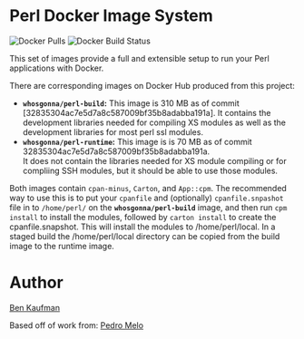 # Perl Docker Image System #

![Docker Pulls](https://img.shields.io/docker/pulls/melopt/perl-alt.svg)
![Docker Build Status](https://img.shields.io/github/issues/melo/docker-perl-alt.svg)

This set of images provide a full and extensible setup to run your Perl
applications with Docker.

There are corresponding images on Docker Hub produced from this project:
 
* **`whosgonna/perl-build`:** This image is 310 MB as of commit [32835304ac7e5d7a8c587009bf35b8adabba191a].  It contains
the development libraries needed for compiling XS modules as well as the development
libraries for most perl ssl modules.
* **`whosgonna/perl-runtime`:** This image is is 70 MB as of commit 32835304ac7e5d7a8c587009bf35b8adabba191a.  
It does not contain the libraries needed for XS module compiling or for compliing SSH modules, but it should
be able to use those modules.

Both images contain `cpan-minus`, `Carton`, and `App::cpm`.  The recommended way to use this is to put
your `cpanfile` and (optionally) `cpanfile.snpashot` file in to `/home/perl/` on the **`whosgonna/perl-build`**
image, and then run `cpm install` to install the modules, followed by `carton install` to create the 
cpanfile.snapshot.  This will install the modules to /home/perl/local.  In a staged build the 
/home/perl/local directory can be copied from the build image to the runtime image. 



# Author #
[Ben Kaufman](mailto:ben.whosgonna.com@gmail.com) 

Based off of work from: [Pedro Melo](mailto:melo@simplicidade.org) 
